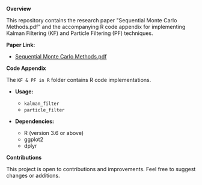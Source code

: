 **Overview**

This repository contains the research paper "Sequential Monte Carlo Methods.pdf" and the accompanying R code appendix for implementing Kalman Filtering (KF) and Particle Filtering (PF) techniques.

**Paper Link:**
* [Sequential Monte Carlo Methods.pdf](https://github.com/kerryzl77/SMC-SSM/blob/main/Sequential%20Monte%20Carlo%20Methods.pdf)

**Code Appendix**

The `KF & PF in R` folder contains R code implementations.

* **Usage:**
    * `kalman_filter`
    * `particle_filter`

* **Dependencies:**
    * R (version 3.6 or above)
    * ggplot2
    * dplyr


**Contributions**

This project is open to contributions and improvements. Feel free to suggest changes or additions.

